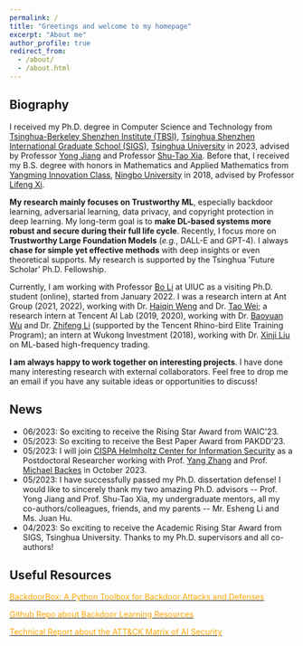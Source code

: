 ```yaml
---
permalink: /
title: "Greetings and welcome to my homepage"
excerpt: "About me"
author_profile: true
redirect_from: 
  - /about/
  - /about.html
---
```


## Biography
I received my Ph.D. degree in Computer Science and Technology from [Tsinghua-Berkeley Shenzhen Institute (TBSI)](https://www.tbsi.edu.cn/en/), [Tsinghua Shenzhen International Graduate School (SIGS)](https://www.sigs.tsinghua.edu.cn/en/), [Tsinghua University](https://www.tsinghua.edu.cn/en/) in 2023, advised by Professor [Yong Jiang](https://www.sigs.tsinghua.edu.cn/jy/main.htm) and Professor [Shu-Tao Xia](https://www.sigs.tsinghua.edu.cn/xst/main.htm). Before that, I received my B.S. degree with honors in Mathematics and Applied Mathematics from [Yangming Innovation Class](http://ymxy.nbu.edu.cn/ymcxb1.htm), [Ningbo University](https://www.nbu.edu.cn/en/) in 2018, advised by Professor [Lifeng Xi](http://math.nbu.edu.cn/info/1046/1098.htm).


**My research mainly focuses on Trustworthy ML**, especially backdoor learning, adversarial learning, data privacy, and copyright protection in deep learning. My long-term goal is to **make DL-based systems more robust and secure during their full life cycle**. Recently, I focus more on **Trustworthy Large Foundation Models** (*e.g.*, DALL-E and GPT-4). I always **chase for simple yet effective methods** with deep insights or even theoretical supports. My research is supported by the Tsinghua 'Future Scholar' Ph.D. Fellowship.


Currently, I am working with Professor [Bo Li](https://aisecure.github.io/) at UIUC as a visiting Ph.D. student (online), started from January 2022. I was a research intern at Ant Group (2021, 2022), working with Dr. [Haiqin Weng](https://www.semanticscholar.org/author/Haiqin-Weng/33167731) and Dr. [Tao Wei](https://scholar.google.com/citations?user=Ao3wEckAAAAJ&hl=zh-CN&oi=ao); a research intern at Tencent AI Lab (2019, 2020), working with Dr. [Baoyuan Wu](https://sites.google.com/site/baoyuanwu2015/) and Dr. [Zhifeng Li](https://scholar.google.com/citations?user=VTrRNN4AAAAJ&hl=zh-CN&oi=ao) (supported by the Tencent Rhino-bird Elite Training Program); an intern at Wukong Investment (2018), working with Dr. [Xinji Liu](https://www.wukongtz.com/pages_8/) on ML-based high-frequency trading.  


**I am always happy to work together on interesting projects**. I have done many interesting research with external collaborators. Feel free to drop me an email if you have any suitable ideas or opportunities to discuss!



## News
* 06/2023: So exciting to receive the Rising Star Award from WAIC'23.
* 05/2023: So exciting to receive the Best Paper Award from PAKDD'23.
* 05/2023: I will join [CISPA Helmholtz Center for Information Security](https://cispa.de/) as a Postdoctoral Researcher working with Prof. [Yang Zhang](https://yangzhangalmo.github.io/) and Prof. [Michael Backes](https://scholar.google.de/citations?user=ZVS3KOEAAAAJ&hl=zh-CN) in October 2023.
* 05/2023: I have successfully passed my Ph.D. dissertation defense! I would like to sincerely thank my two amazing Ph.D. advisors -- Prof. Yong Jiang and Prof. Shu-Tao Xia, my undergraduate mentors, all my co-authors/colleagues, friends, and my parents -- Mr. Esheng Li and Ms. Juan Hu.
* 04/2023: So exciting to receive the Academic Rising Star Award from SIGS, Tsinghua University. Thanks to my Ph.D. supervisors and all co-authors!




## Useful Resources
[<font color='orange'>BackdoorBox: A Python Toolbox for Backdoor Attacks and Defenses</font>](https://github.com/THUYimingLi/BackdoorBox)


[<font color='orange'>Github Repo about Backdoor Learning Resources</font>](https://github.com/THUYimingLi/backdoor-learning-resources)


[<font color='orange'>Technical Report about the ATT&CK Matrix of AI Security</font>](https://aisecmatrix.org/en)







